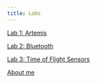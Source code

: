 ```yaml
---
title: Labs
---
```


[Lab 1: Artemis](/ECE-4160/labs/lab1/writeup)

[Lab 2: Bluetooth](/ECE-4160/labs/lab2/writeup)

[Lab 3: Time of Flight Sensors](/ECE-4160/labs/lab3/writeup)

[About me](/ECE-4160/about)
